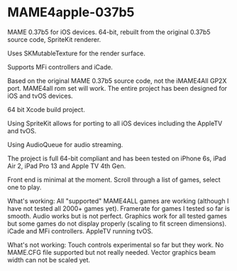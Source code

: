 # MAME4apple-037b5

MAME 0.37b5 for iOS devices. 64-bit, rebuilt from the original 0.37b5 source code, SpriteKit renderer.

Uses SKMutableTexture for the render surface.

Supports MFi controllers and iCade.

Based on the original MAME 0.37b5 source code, not the iMAME4All GP2X port. MAME4all rom set will work. The entire project has been designed for iOS and tvOS devices.

64 bit Xcode build project.

Using SpriteKit allows for porting to all iOS devices including the AppleTV and tvOS.

Using AudioQueue for audio streaming.

The project is full 64-bit compliant and has been tested on iPhone 6s, iPad Air 2, iPad Pro 13 and Apple TV 4th Gen.

Front end is minimal at the moment. Scroll through a list of games, select one to play.

What's working:
All "supported" MAME4ALL games are working (although I have not tested all 2000+ games yet).
Framerate for games I tested so far is smooth.
Audio works but is not perfect.
Graphics work for all tested games but some games do not display properly (scaling to fit screen dimensions).
iCade and MFi controllers.
AppleTV running tvOS.

What's not working:
Touch controls experimental so far but they work.
No MAME.CFG file supported but not really needed.
Vector graphics beam width can not be scaled yet.
